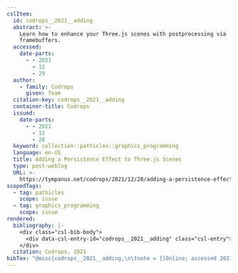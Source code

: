 ```yaml
---
cslItem:
  id: codrops__2021__adding
  abstract: >-
    Learn how to enhance your Three.js scenes with postprocessing via
    framebuffers.
  accessed:
    date-parts:
      - - 2021
        - 12
        - 29
  author:
    - family: Codrops
      given: Team
  citation-key: codrops__2021__adding
  container-title: Codrops
  issued:
    date-parts:
      - - 2021
        - 12
        - 28
  keyword: collection::pathicles::graphics_programming
  language: en-US
  title: Adding a Persistence Effect to Three.js Scenes
  type: post-weblog
  URL: >-
    https://tympanus.net/codrops/2021/12/28/adding-a-persistence-effect-to-three-js-scenes/
scopedTags:
  - tag: pathicles
    scope: issue
  - tag: graphics_programming
    scope: issue
rendered:
  bibliography: |-
    <div class="csl-bib-body">
      <div data-csl-entry-id="codrops__2021__adding" class="csl-entry">Codrops, T. 2021 “Adding a Persistence Effect to Three.js Scenes,” <i>Codrops</i>, 28 December. Available at: https://tympanus.net/codrops/2021/12/28/adding-a-persistence-effect-to-three-js-scenes/ (Accessed: December 29, 2021).</div>
    </div>
  citation: Codrops, 2021
bibTex: "@misc{codrops__2021__adding,\n\tnote = {[Online; accessed 2021-12-29]},\n\tauthor = {Codrops, Team},\n\tyear = {2021},\n\tmonth = {dec 28},\n\ttitle = {Adding a {Persistence} {Effect} to {Three}.js {Scenes}},\n\thowpublished = {https://tympanus.net/codrops/2021/12/28/adding-a-persistence-effect-to-three-js-scenes/},\n}\n\n"
---
```

